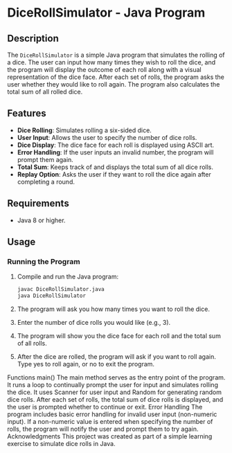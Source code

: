 # DiceRollSimulator - Java Program

## Description

The `DiceRollSimulator` is a simple Java program that simulates the rolling of a dice. The user can input how many times they wish to roll the dice, and the program will display the outcome of each roll along with a visual representation of the dice face. After each set of rolls, the program asks the user whether they would like to roll again. The program also calculates the total sum of all rolled dice.

## Features

- **Dice Rolling**: Simulates rolling a six-sided dice.
- **User Input**: Allows the user to specify the number of dice rolls.
- **Dice Display**: The dice face for each roll is displayed using ASCII art.
- **Error Handling**: If the user inputs an invalid number, the program will prompt them again.
- **Total Sum**: Keeps track of and displays the total sum of all dice rolls.
- **Replay Option**: Asks the user if they want to roll the dice again after completing a round.

## Requirements

- Java 8 or higher.
  
## Usage

### Running the Program

1. Compile and run the Java program:
   ```bash
   javac DiceRollSimulator.java
   java DiceRollSimulator
2. The program will ask you how many times you want to roll the dice.

3. Enter the number of dice rolls you would like (e.g., 3).

4. The program will show you the dice face for each roll and the total sum of all rolls.

5. After the dice are rolled, the program will ask if you want to roll again. Type yes to roll again, or no to exit the program.

Functions 
main()
The main method serves as the entry point of the program. It runs a loop to continually prompt the user for input and simulates rolling the dice.
It uses Scanner for user input and Random for generating random dice rolls.
After each set of rolls, the total sum of dice rolls is displayed, and the user is prompted whether to continue or exit.
Error Handling 
The program includes basic error handling for invalid user input (non-numeric input).
If a non-numeric value is entered when specifying the number of rolls, the program will notify the user and prompt them to try again.
Acknowledgments 
This project was created as part of a simple learning exercise to simulate dice rolls in Java.
